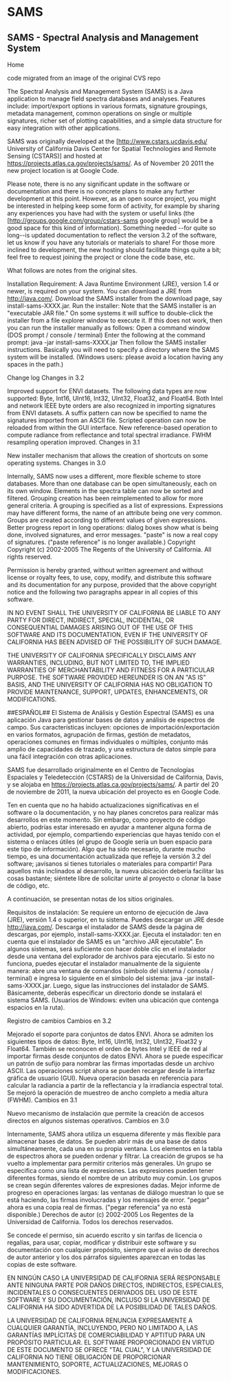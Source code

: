 # SAMS
## SAMS - Spectral Analysis and Management System

Home

code migrated from an image of the original CVS repo

The Spectral Analysis and Management System (SAMS) is a Java application to manage field spectra databases and analyses. Features include: import/export options in various formats, signature groupings, metadata management, common operations on single or multiple signatures, richer set of plotting capabilities, and a simple data structure for easy integration with other applications.

SAMS was originally developed at the [http://www.cstars.ucdavis.edu/ University of California Davis Center for Spatial Technologies and Remote Sensing (CSTARS)] and hosted at https://projects.atlas.ca.gov/projects/sams/. As of November 20 2011 the new project location is at Google Code.

Please note, there is no any significant update in the software or documentation and there is no concrete plans to make any further development at this point. However, as an open source project, you might be interested in helping keep some form of activity, for example by sharing any experiences you have had with the system or useful links (the [http://groups.google.com/group/cstars-sams google group] would be a good space for this kind of information). Something needed --for quite so long--is updated documentation to reflect the version 3.2 of the software, let us know if you have any tutorials or materials to share! For those more inclined to development, the new hosting should facilitate things quite a bit; feel free to request joining the project or clone the code base, etc.

What follows are notes from the original sites.

Installation
Requirement: A Java Runtime Environment (JRE), version 1.4 or newer, is required on your system. You can download a JRE from http://java.com/.
Download the SAMS installer from the download page, say install-sams-XXXX.jar.
Run the installer: Note that the SAMS installer is an "executable JAR file." On some systems it will suffice to double-click the installer from a file explorer window to execute it. If this does not work, then you can run the installer manually as follows:
Open a command window (DOS prompt / console / terminal)
Enter the following at the command prompt: java -jar install-sams-XXXX.jar
Then follow the SAMS installer instructions. Basically you will need to specify a directory where the SAMS system will be installed. (Windows users: please avoid a location having any spaces in the path.)

Change log
Changes in 3.2

Improved support for ENVI datasets. The following data types are now supported: Byte, Int16, UInt16, Int32, UInt32, Float32, and Float64. Both Intel and network IEEE byte orders are also recognized in importing signatures from ENVI datasets.
A suffix pattern can now be specified to name the signatures imported from an ASCII file.
Scripted operation can now be reloaded from within the GUI interface.
New reference-based operation to compute radiance from reflectance and total spectral irradiance.
FWHM resampling operation improved.
Changes in 3.1

New installer mechanism that allows the creation of shortcuts on some operating systems.
Changes in 3.0

Internally, SAMS now uses a different, more flexible scheme to store databases.
More than one database can be open simultaneously, each on its own window.
Elements in the spectra table can now be sorted and filtered.
Grouping creation has been reimplemented to allow for more general criteria. A grouping is specified as a list of expressions. Expressions may have different forms, the name of an attribute being one very common. Groups are created according to different values of given expressions.
Better progress report in long operations: dialog boxes show what is being done, involved signatures, and error messages.
"paste" is now a real copy of signatures. ("paste reference" is no longer available.)
Copyright
Copyright (c) 2002-2005 The Regents of the University of California. All rights reserved.

Permission is hereby granted, without written agreement and without license or royalty fees, to use, copy, modify, and distribute this software and its documentation for any purpose, provided that the above copyright notice and the following two paragraphs appear in all copies of this software.

IN NO EVENT SHALL THE UNIVERSITY OF CALIFORNIA BE LIABLE TO ANY PARTY FOR DIRECT, INDIRECT, SPECIAL, INCIDENTAL, OR CONSEQUENTIAL DAMAGES ARISING OUT OF THE USE OF THIS SOFTWARE AND ITS DOCUMENTATION, EVEN IF THE UNIVERSITY OF CALIFORNIA HAS BEEN ADVISED OF THE POSSIBILITY OF SUCH DAMAGE.

THE UNIVERSITY OF CALIFORNIA SPECIFICALLY DISCLAIMS ANY WARRANTIES, INCLUDING, BUT NOT LIMITED TO, THE IMPLIED WARRANTIES OF MERCHANTABILITY AND FITNESS FOR A PARTICULAR PURPOSE. THE SOFTWARE PROVIDED HEREUNDER IS ON AN "AS IS" BASIS, AND THE UNIVERSITY OF CALIFORNIA HAS NO OBLIGATION TO PROVIDE MAINTENANCE, SUPPORT, UPDATES, ENHANCEMENTS, OR MODIFICATIONS.

##ESPAÑOL##
El Sistema de Análisis y Gestión Espectral (SAMS) es una aplicación Java para gestionar bases de datos y análisis de espectros de campo. Sus características incluyen: opciones de importación/exportación en varios formatos, agrupación de firmas, gestión de metadatos, operaciones comunes en firmas individuales o múltiples, conjunto más amplio de capacidades de trazado, y una estructura de datos simple para una fácil integración con otras aplicaciones.

SAMS fue desarrollado originalmente en el Centro de Tecnologías Espaciales y Teledetección (CSTARS) de la Universidad de California, Davis, y se alojaba en https://projects.atlas.ca.gov/projects/sams/. A partir del 20 de noviembre de 2011, la nueva ubicación del proyecto es en Google Code.

Ten en cuenta que no ha habido actualizaciones significativas en el software o la documentación, y no hay planes concretos para realizar más desarrollos en este momento. Sin embargo, como proyecto de código abierto, podrías estar interesado en ayudar a mantener alguna forma de actividad, por ejemplo, compartiendo experiencias que hayas tenido con el sistema o enlaces útiles (el grupo de Google sería un buen espacio para este tipo de información). Algo que ha sido necesario, durante mucho tiempo, es una documentación actualizada que refleje la versión 3.2 del software; ¡avísanos si tienes tutoriales o materiales para compartir! Para aquellos más inclinados al desarrollo, la nueva ubicación debería facilitar las cosas bastante; siéntete libre de solicitar unirte al proyecto o clonar la base de código, etc.

A continuación, se presentan notas de los sitios originales.

Requisitos de instalación: Se requiere un entorno de ejecución de Java (JRE), versión 1.4 o superior, en tu sistema. Puedes descargar un JRE desde http://java.com/. Descarga el instalador de SAMS desde la página de descargas, por ejemplo, install-sams-XXXX.jar. Ejecuta el instalador: ten en cuenta que el instalador de SAMS es un "archivo JAR ejecutable". En algunos sistemas, será suficiente con hacer doble clic en el instalador desde una ventana del explorador de archivos para ejecutarlo. Si esto no funciona, puedes ejecutar el instalador manualmente de la siguiente manera: abre una ventana de comandos (símbolo del sistema / consola / terminal) e ingresa lo siguiente en el símbolo del sistema: java -jar install-sams-XXXX.jar. Luego, sigue las instrucciones del instalador de SAMS. Básicamente, deberás especificar un directorio donde se instalará el sistema SAMS. (Usuarios de Windows: eviten una ubicación que contenga espacios en la ruta).

Registro de cambios Cambios en 3.2

Mejorado el soporte para conjuntos de datos ENVI. Ahora se admiten los siguientes tipos de datos: Byte, Int16, UInt16, Int32, UInt32, Float32 y Float64. También se reconocen el orden de bytes Intel y IEEE de red al importar firmas desde conjuntos de datos ENVI. Ahora se puede especificar un patrón de sufijo para nombrar las firmas importadas desde un archivo ASCII. Las operaciones script ahora se pueden recargar desde la interfaz gráfica de usuario (GUI). Nueva operación basada en referencia para calcular la radiancia a partir de la reflectancia y la irradiancia espectral total. Se mejoró la operación de muestreo de ancho completo a media altura (FWHM). Cambios en 3.1

Nuevo mecanismo de instalación que permite la creación de accesos directos en algunos sistemas operativos. Cambios en 3.0

Internamente, SAMS ahora utiliza un esquema diferente y más flexible para almacenar bases de datos. Se pueden abrir más de una base de datos simultáneamente, cada una en su propia ventana. Los elementos en la tabla de espectros ahora se pueden ordenar y filtrar. La creación de grupos se ha vuelto a implementar para permitir criterios más generales. Un grupo se especifica como una lista de expresiones. Las expresiones pueden tener diferentes formas, siendo el nombre de un atributo muy común. Los grupos se crean según diferentes valores de expresiones dadas. Mejor informe de progreso en operaciones largas: las ventanas de diálogo muestran lo que se está haciendo, las firmas involucradas y los mensajes de error. "pegar" ahora es una copia real de firmas. ("pegar referencia" ya no está disponible.) Derechos de autor (c) 2002-2005 Los Regentes de la Universidad de California. Todos los derechos reservados.

Se concede el permiso, sin acuerdo escrito y sin tarifas de licencia o regalías, para usar, copiar, modificar y distribuir este software y su documentación con cualquier propósito, siempre que el aviso de derechos de autor anterior y los dos párrafos siguientes aparezcan en todas las copias de este software.

EN NINGÚN CASO LA UNIVERSIDAD DE CALIFORNIA SERÁ RESPONSABLE ANTE NINGUNA PARTE POR DAÑOS DIRECTOS, INDIRECTOS, ESPECIALES, INCIDENTALES O CONSECUENTES DERIVADOS DEL USO DE ESTE SOFTWARE Y SU DOCUMENTACIÓN, INCLUSO SI LA UNIVERSIDAD DE CALIFORNIA HA SIDO ADVERTIDA DE LA POSIBILIDAD DE TALES DAÑOS.

LA UNIVERSIDAD DE CALIFORNIA RENUNCIA EXPRESAMENTE A CUALQUIER GARANTÍA, INCLUYENDO, PERO NO LIMITADO A, LAS GARANTÍAS IMPLÍCITAS DE COMERCIABILIDAD Y APTITUD PARA UN PROPÓSITO PARTICULAR. EL SOFTWARE PROPORCIONADO EN VIRTUD DE ESTE DOCUMENTO SE OFRECE "TAL CUAL", Y LA UNIVERSIDAD DE CALIFORNIA NO TIENE OBLIGACIÓN DE PROPORCIONAR MANTENIMIENTO, SOPORTE, ACTUALIZACIONES, MEJORAS O MODIFICACIONES.
